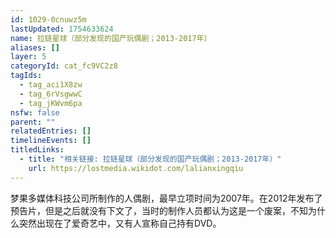 ```yaml
---
id: 1029-0cnuwz5m
lastUpdated: 1754633624
name: 拉链星球（部分发现的国产玩偶剧；2013-2017年）
aliases: []
layer: 5
categoryId: cat_fc9VC2z8
tagIds:
  - tag_aci1X8zw
  - tag_6rVsgwwC
  - tag_jKWvm6pa
nsfw: false
parent: ""
relatedEntries: []
timelineEvents: []
titledLinks:
  - title: "相关链接: 拉链星球（部分发现的国产玩偶剧；2013-2017年）"
    url: https://lostmedia.wikidot.com/lalianxingqiu
---
```


梦果多媒体科技公司所制作的人偶剧，最早立项时间为2007年。在2012年发布了预告片，但是之后就没有下文了，当时的制作人员都认为这是一个废案，不知为什么突然出现在了爱奇艺中，又有人宣称自己持有DVD。